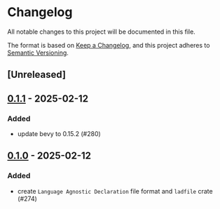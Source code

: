 # Changelog

All notable changes to this project will be documented in this file.

The format is based on [Keep a Changelog](https://keepachangelog.com/en/1.0.0/),
and this project adheres to [Semantic Versioning](https://semver.org/spec/v2.0.0.html).

## [Unreleased]

## [0.1.1](https://github.com/makspll/bevy_mod_scripting/compare/v0.1.0-ladfile...v0.1.1-ladfile) - 2025-02-12

### Added

- update bevy to 0.15.2 (#280)

## [0.1.0](https://github.com/makspll/bevy_mod_scripting/releases/tag/v0.1.0-ladfile) - 2025-02-12

### Added

- create `Language Agnostic Declaration` file format and `ladfile` crate (#274)
